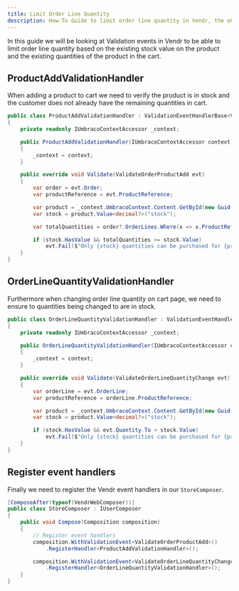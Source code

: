 ```yaml
---
title: Limit Order Line Quantity
description: How-To Guide to limit order line quantity in Vendr, the eCommerce solution for Umbraco v8+
---
```


In this guide we will be looking at Validation events in Vendr to be able to limit order line quantity based on the existing stock value on the product and the existing quantities of the product in the cart.

## ProductAddValidationHandler

When adding a product to cart we need to verify the product is in stock and the customer does not already have the remaining quantities in cart.

````csharp
public class ProductAddValidationHandler : ValidationEventHandlerBase<ValidateOrderProductAdd>
{
    private readonly IUmbracoContextAccessor _context;

    public ProductAddValidationHandler(IUmbracoContextAccessor context)
    {
        _context = context;
    }

    public override void Validate(ValidateOrderProductAdd evt)
    {
        var order = evt.Order;
        var productReference = evt.ProductReference;

        var product = _context.UmbracoContext.Content.GetById(new Guid(productReference));
        var stock = product.Value<decimal?>("stock");

        var totalQuantities = order?.OrderLines.Where(x => x.ProductReference == productReference).Sum(x => x.Quantity) ?? 0;

        if (stock.HasValue && totalQuantities >= stock.Value)
            evt.Fail($"Only {stock} quantities can be purchased for {productReference}");
    }
}

````

## OrderLineQuantityValidationHandler

Furthermore when changing order line quantity on cart page, we need to ensure to quantities being changed to are in stock.

````csharp
public class OrderLineQuantityValidationHandler : ValidationEventHandlerBase<ValidateOrderLineQuantityChange>
{
    private readonly IUmbracoContextAccessor _context;

    public OrderLineQuantityValidationHandler(IUmbracoContextAccessor context)
    {
        _context = context;
    }

    public override void Validate(ValidateOrderLineQuantityChange evt)
    {
        var orderLine = evt.OrderLine;
        var productReference = orderLine.ProductReference;

        var product = _context.UmbracoContext.Content.GetById(new Guid(productReference));
        var stock = product.Value<decimal?>("stock");

        if (stock.HasValue && evt.Quantity.To > stock.Value)
            evt.Fail($"Only {stock} quantities can be purchased for {productReference}");
    }
}

````

## Register event handlers

Finally we need to register the Vendr event handlers in our `StoreComposer`.

````csharp
[ComposeAfter(typeof(VendrWebComposer))]
public class StoreComposer : IUserComposer
{
    public void Compose(Composition composition)
    {
        // Register event handlers
        composition.WithValidationEvent<ValidateOrderProductAdd>()
            .RegisterHandler<ProductAddValidationHandler>();

        composition.WithValidationEvent<ValidateOrderLineQuantityChange>()
            .RegisterHandler<OrderLineQuantityValidationHandler>();
    }
}
````